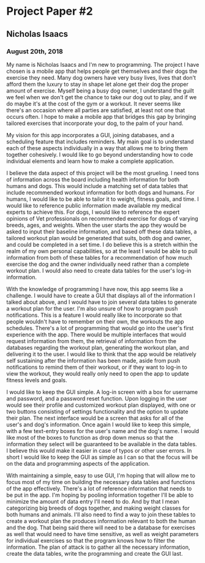 # Project Paper #2 
## Nicholas Isaacs
### August 20th, 2018


My name is Nicholas Isaacs and I'm new to programming. The project I have chosen is a mobile app that helps people get themselves and their dogs the exercise they need. Many dog owners have very busy lives, lives that don't afford them the luxury to stay in shape let alone get their dog the proper amount of exercise. Myself being a busy dog owner, I understand the guilt we feel when we don't get the chance to take our dog out to play, and if we do maybe it's at the cost of the gym or a workout. It never seems like there's an occasion where all parties are satisfied, at least not one that occurs often. I hope to make a mobile app that bridges this gap by bringing tailored exercises that incorporate your dog, to the palm of your hand. 

My vision for this app incorporates a GUI, joining databases, and a scheduling feature that includes reminders. My main goal is to understand each of these aspects individually in a way that allows me to bring them together cohesively. I would like to go beyond understanding how to code individual elements and learn how to make a complete application.

I believe the data aspect of this project will be the most grueling. I need tons of information across the board including health information for both humans and dogs. This would include a matching set of data tables that include recommended workout information for both dogs and humans. For humans, I would like to be able to tailor it to weight, fitness goals, and time. I would like to reference public information made available my medical experts to achieve this. For dogs, I would like to reference the expert opinions of Vet professionals on recommended exercise for dogs of varying breeds, ages, and weights. When the user starts the app they would be asked to input their baseline information, and based off these data tables, a tailored workout plan would be generated that suits, both dog and owner, and could be completed in a set time. I do believe this is a stretch within the realm of my own personal capabilities, so at the least I would be able to pull information from both of these tables for a recommendation of how much exercise the dog and the owner individually need rather than a complete workout plan. I would also need to create data tables for the user's log-in information.

With the knowledge of programming I have now, this app seems like a challenge. I would have to create a GUI that displays all of the information I talked about above, and I would have to join several data tables to generate a workout plan for the user. I'm also unsure of how to program push notifications. This is a feature I would really like to incorporate so that people wouldn't have to remember on their own, the workouts the app schedules. There's a lot of programming that would go into the user's first experience with the app. There would be multiple interfaces that would request information from them, the retrieval of information from the databases regarding the workout plan, generating the workout plan, and delivering it to the user. I would like to think that the app would be relatively self sustaining after the information has been made, aside from push notifications to remind them of their workout, or if they want to log-in to view the workout, they would really only need to open the app to update fitness levels and goals.

I would like to keep the GUI simple. A log-in screen with a box for username and password, and a password reset function. Upon logging in the user would see their profile and customized workout plan displayed, with one or two buttons consisting of settings functionality and the option to update their plan. The next interface would be a screen that asks for all of the user's and dog's information. Once again I would like to keep this simple, with a few text-entry boxes for the user's name and the dog's name. I would like most of the boxes to function as drop down menus so that the information they select will be guaranteed to be available in the data tables. I believe this would make it easier in case of typos or other user errors. In short I would like to keep the GUI as simple as I can so that the focus will be on the data and programming aspects of the application. 

With maintaining a simple, easy to use GUI, I'm hoping that will allow me to focus most of my time on building the necessary data tables and functions of the app effectively. There's a lot of reference information that needs to be put in the app. I'm hoping by pooling information together I'll be able to minimize the amount of data entry I'll need to do. And by that I mean categorizing big breeds of dogs together, and making weight classes for both humans and animals. I'll also need to find a way to join these tables to create a workout plan the produces information relevant to both the human and the dog. That being said there will need to be a database for exercises as well that would need to have time sensitive, as well as weight parameters for individual exercises so that the program knows how to filter the information. The plan of attack is to gather all the necessary information, create the data tables, write the programming and create the GUI last. 




